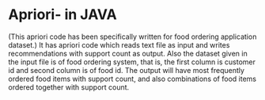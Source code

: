 # Apriori- in JAVA
(This apriori code has been specifically written for food ordering application dataset.)
It has apriori code which reads text file as input and writes recommendations with support count as output. 
Also the dataset given in the input file is of food ordering system, that is, the first column is customer id and second column is of food id.
The output will have most frequently ordered food items with support count, and also combinations of food items ordered together with support count.
